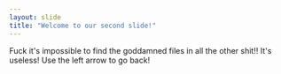 ```yaml
---
layout: slide
title: "Welcome to our second slide!"
---
```

Fuck it's impossible to find the goddamned files in all the other shit!! It's useless!
Use the left arrow to go back!

